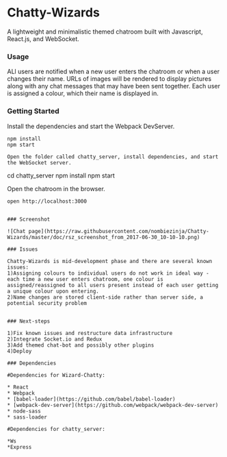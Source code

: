 Chatty-Wizards
=====================

A lightweight and minimalistic themed chatroom built with Javascript, React.js, and WebSocket.

### Usage

ALl users are notified when a new user enters the chatroom or when a user changes their name. URLs of images will be rendered to display pictures along with any chat messages that may have been sent together. Each user is assigned a colour, which their name is displayed in.


### Getting Started

Install the dependencies and start the Webpack DevServer.

```
npm install
npm start

Open the folder called chatty_server, install dependencies, and start the WebSocket server.
```
cd chatty_server
npm install
npm start

Open the chatroom in the browser.
```
open http://localhost:3000


### Screenshot

![Chat page](https://raw.githubusercontent.com/nombiezinja/Chatty-Wizards/master/doc/rsz_screenshot_from_2017-06-30_10-10-10.png)

### Issues

Chatty-Wizards is mid-development phase and there are several known issues:
1)Assigning colours to individual users do not work in ideal way - each time a new user enters chatroom, one colour is assigned/reassigned to all users present instead of each user getting a unique colour upon entering.
2)Name changes are stored client-side rather than server side, a potential security problem


### Next-steps

1)Fix known issues and restructure data infrastructure
2)Integrate Socket.io and Redux
3)Add themed chat-bot and possibly other plugins
4)Deploy

### Dependencies

#Dependencies for Wizard-Chatty:

* React
* Webpack
* [babel-loader](https://github.com/babel/babel-loader)
* [webpack-dev-server](https://github.com/webpack/webpack-dev-server)
* node-sass
* sass-loader

#Dependencies for chatty_server:

*Ws
*Express
